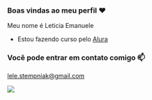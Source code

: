 ### Boas vindas ao meu perfil ❤️

Meu nome é Leticia Emanuele

- Estou  fazendo curso pelo [Alura](https://www.alura.com.br)

### Você pode entrar em contato comigo 📫

lele.stempniak@gmail.com

![](https://media.tenor.com/2DMlxkH-CwUAAAAM/jungkook-looking-jungkook-run.gif)
